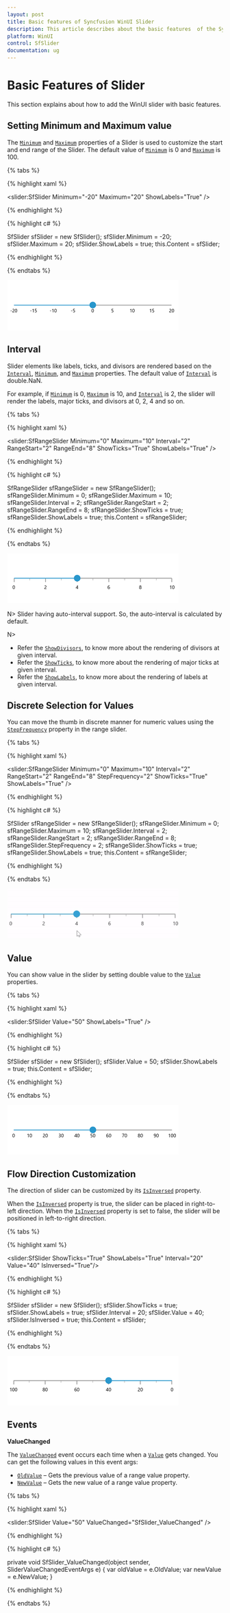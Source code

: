 ```yaml
---
layout: post
title: Basic features of Syncfusion WinUI Slider
description: This article describes about the basic features  of the Syncfusion Slider control in WinUI platform.
platform: WinUI
control: SfSlider
documentation: ug
---
```


# Basic Features of Slider

This section explains about how to add the WinUI slider with basic features.

## Setting Minimum and Maximum value

The [`Minimum`](https://help.syncfusion.com/cr/winui/Syncfusion.UI.Xaml.Sliders.SliderBase.html#Syncfusion_UI_Xaml_Sliders_SliderBase_Minimum) and [`Maximum`](https://help.syncfusion.com/cr/winui/Syncfusion.UI.Xaml.Sliders.SliderBase.html#Syncfusion_UI_Xaml_Sliders_SliderBase_Maximum) properties of a Slider is used to customize the start and end range of the Slider. The default value of [`Minimum`](https://help.syncfusion.com/cr/winui/Syncfusion.UI.Xaml.Sliders.SliderBase.html#Syncfusion_UI_Xaml_Sliders_SliderBase_Minimum) is 0 and [`Maximum`](https://help.syncfusion.com/cr/winui/Syncfusion.UI.Xaml.Sliders.SliderBase.html#Syncfusion_UI_Xaml_Sliders_SliderBase_Maximum) is 100.

{% tabs %}

{% highlight xaml %}

<slider:SfSlider Minimum="-20"
                 Maximum="20"
                 ShowLabels="True" />

{% endhighlight %}

{% highlight c# %}

SfSlider sfSlider = new SfSlider();
sfSlider.Minimum = -20;
sfSlider.Maximum = 20;
sfSlider.ShowLabels = true;
this.Content = sfSlider;

{% endhighlight %}

{% endtabs %}

![Slider with minimum and maximum customization](images/basic-features/slider-min-max.png)

## Interval

Slider elements like labels, ticks, and divisors are rendered based on the [`Interval`](https://help.syncfusion.com/cr/winui/Syncfusion.UI.Xaml.Sliders.SliderBase.html#Syncfusion_UI_Xaml_Sliders_SliderBase_Interval), [`Minimum`](https://help.syncfusion.com/cr/winui/Syncfusion.UI.Xaml.Sliders.SliderBase.html#Syncfusion_UI_Xaml_Sliders_SliderBase_Minimum), and [`Maximum`](https://help.syncfusion.com/cr/winui/Syncfusion.UI.Xaml.Sliders.SliderBase.html#Syncfusion_UI_Xaml_Sliders_SliderBase_Maximum) properties. The default value of [`Interval`](https://help.syncfusion.com/cr/winui/Syncfusion.UI.Xaml.Sliders.SliderBase.html#Syncfusion_UI_Xaml_Sliders_SliderBase_Interval) is double.NaN.

For example, if [`Minimum`](https://help.syncfusion.com/cr/winui/Syncfusion.UI.Xaml.Sliders.SliderBase.html#Syncfusion_UI_Xaml_Sliders_SliderBase_Minimum) is 0, [`Maximum`](https://help.syncfusion.com/cr/winui/Syncfusion.UI.Xaml.Sliders.SliderBase.html#Syncfusion_UI_Xaml_Sliders_SliderBase_Maximum) is 10, and [`Interval`](https://help.syncfusion.com/cr/winui/Syncfusion.UI.Xaml.Sliders.SliderBase.html#Syncfusion_UI_Xaml_Sliders_SliderBase_Interval) is 2, the slider will render the labels, major ticks, and divisors at 0, 2, 4 and so on.

{% tabs %}

{% highlight xaml %}

<slider:SfRangeSlider Minimum="0"
                      Maximum="10"
                      Interval="2"
                      RangeStart="2"
                      RangeEnd="8"
                      ShowTicks="True"
                      ShowLabels="True" />

{% endhighlight %}

{% highlight c# %}

SfRangeSlider sfRangeSlider = new SfRangeSlider();
sfRangeSlider.Minimum = 0;
sfRangeSlider.Maximum = 10;
sfRangeSlider.Interval = 2;
sfRangeSlider.RangeStart = 2;
sfRangeSlider.RangeEnd = 8;
sfRangeSlider.ShowTicks = true;
sfRangeSlider.ShowLabels = true;
this.Content = sfRangeSlider;

{% endhighlight %}

{% endtabs %}

![Range slider with interval customization](images/basic-features/slider-interval.png)

N> Slider having auto-interval support. So, the auto-interval is calculated by default.

N>
* Refer the [`ShowDivisors`](https://help.syncfusion.com/cr/winui/Syncfusion.UI.Xaml.Sliders.SliderBase.html#Syncfusion_UI_Xaml_Sliders_SliderBase_ShowDivisors), to know more about the rendering of divisors at given interval.
* Refer the [`ShowTicks`](https://help.syncfusion.com/cr/winui/Syncfusion.UI.Xaml.Sliders.SliderBase.html#Syncfusion_UI_Xaml_Sliders_SliderBase_ShowTicks), to know more about the rendering of major ticks at given interval.
* Refer the [`ShowLabels`](https://help.syncfusion.com/cr/winui/Syncfusion.UI.Xaml.Sliders.SliderBase.html#Syncfusion_UI_Xaml_Sliders_SliderBase_ShowLabels), to know more about the rendering of labels at given interval.

## Discrete Selection for Values

You can move the thumb in discrete manner for numeric values using the [`StepFrequency`](https://help.syncfusion.com/cr/winui/Syncfusion.UI.Xaml.Sliders.SliderBase.html#Syncfusion_UI_Xaml_Sliders_SliderBase_StepFrequency) property in the range slider.

{% tabs %}

{% highlight xaml %}

<slider:SfRangeSlider Minimum="0"
                      Maximum="10"
                      Interval="2"
                      RangeStart="2"
                      RangeEnd="8"
                      StepFrequency="2"
                      ShowTicks="True"
                      ShowLabels="True" />

{% endhighlight %}

{% highlight c# %}

SfSlider sfRangeSlider = new SfRangeSlider();
sfRangeSlider.Minimum = 0;
sfRangeSlider.Maximum = 10;
sfRangeSlider.Interval = 2;
sfRangeSlider.RangeStart = 2;
sfRangeSlider.RangeEnd = 8;
sfRangeSlider.StepFrequency = 2;
sfRangeSlider.ShowTicks = true;
sfRangeSlider.ShowLabels = true;
this.Content = sfRangeSlider;

{% endhighlight %}

{% endtabs %}

![Range slider with step frequency](images/basic-features/slider-stepFrequency.gif)

## Value

You can show value in the slider by setting double value to the [`Value`](https://help.syncfusion.com/cr/winui/Syncfusion.UI.Xaml.Sliders.SfSlider.html#Syncfusion_UI_Xaml_Sliders_SfSlider_Value) properties.

{% tabs %}

{% highlight xaml %}

<slider:SfSlider Value="50"
                 ShowLabels="True" />

{% endhighlight %}

{% highlight c# %}

SfSlider sfSlider = new SfSlider();
sfSlider.Value = 50;
sfSlider.ShowLabels = true;
this.Content = sfSlider;

{% endhighlight %}

{% endtabs %}

![Setting value to slider](images/basic-features/slider-value.png)

## Flow Direction Customization

The direction of slider can be customized by its [`IsInversed`](https://help.syncfusion.com/cr/winui/Syncfusion.UI.Xaml.Sliders.SliderBase.html#Syncfusion_UI_Xaml_Sliders_SliderBase_IsInversed) property.

When the [`IsInversed`](https://help.syncfusion.com/cr/winui/Syncfusion.UI.Xaml.Sliders.SliderBase.html#Syncfusion_UI_Xaml_Sliders_SliderBase_IsInversed) property is true, the slider can be placed in right-to-left direction. When the [`IsInversed`](https://help.syncfusion.com/cr/winui/Syncfusion.UI.Xaml.Sliders.SliderBase.html#Syncfusion_UI_Xaml_Sliders_SliderBase_IsInversed) property is set to false, the slider will be positioned in left-to-right direction.

{% tabs %}

{% highlight xaml %}

<slider:SfSlider ShowTicks="True"
                 ShowLabels="True"
                 Interval="20"
                 Value="40"
                 IsInversed="True"/>

{% endhighlight %}

{% highlight c# %}

SfSlider sfSlider = new SfSlider();
sfSlider.ShowTicks = true;
sfSlider.ShowLabels = true;
sfSlider.Interval = 20;
sfSlider.Value = 40;
sfSlider.IsInversed = true;
this.Content = sfSlider;

{% endhighlight %}

{% endtabs %}

![Slider with is inversed customization](images/basic-features/slider-isInversed.png)

## Events

**ValueChanged**

The [`ValueChanged`](https://help.syncfusion.com/cr/winui/Syncfusion.UI.Xaml.Sliders.SfSlider.html#Syncfusion_UI_Xaml_Sliders_SfSlider_ValueChanged) event occurs each time when a [`Value`](https://help.syncfusion.com/cr/winui/Syncfusion.UI.Xaml.Sliders.SfSlider.html#Syncfusion_UI_Xaml_Sliders_SfSlider_Value) gets changed. You can get the following values in this event args:

* [`OldValue`](https://help.syncfusion.com/cr/winui/Syncfusion.UI.Xaml.Sliders.SliderValueChangedEventArgs.html#Syncfusion_UI_Xaml_Sliders_SliderValueChangedEventArgs_OldValue) – Gets the previous value of a range value property.
* [`NewValue`](https://help.syncfusion.com/cr/winui/Syncfusion.UI.Xaml.Sliders.SliderValueChangedEventArgs.html#Syncfusion_UI_Xaml_Sliders_SliderValueChangedEventArgs_NewValue) – Gets the new value of a range value property.

{% tabs %}

{% highlight xaml %}

<slider:SfSlider Value="50"
                 ValueChanged="SfSlider_ValueChanged" />

{% endhighlight %}

{% highlight c# %}

private void SfSlider_ValueChanged(object sender, SliderValueChangedEventArgs e)
{
    var oldValue = e.OldValue;
    var newValue = e.NewValue;
}

{% endhighlight %}

{% endtabs %}